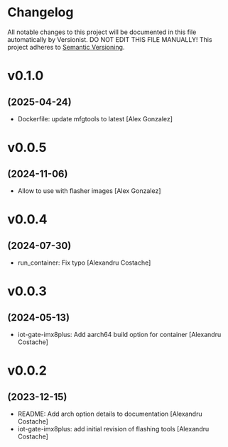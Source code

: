 # Changelog

All notable changes to this project will be documented in this file
automatically by Versionist. DO NOT EDIT THIS FILE MANUALLY!
This project adheres to [Semantic Versioning](http://semver.org/).

# v0.1.0
## (2025-04-24)

* Dockerfile: update mfgtools to latest [Alex Gonzalez]

# v0.0.5
## (2024-11-06)

* Allow to use with flasher images [Alex Gonzalez]

# v0.0.4
## (2024-07-30)

* run_container: Fix typo [Alexandru Costache]

# v0.0.3
## (2024-05-13)

* iot-gate-imx8plus: Add aarch64 build option for container [Alexandru Costache]

# v0.0.2
## (2023-12-15)

* README: Add arch option details to documentation [Alexandru Costache]
* iot-gate-imx8plus: add initial revision of flashing tools [Alexandru Costache]
